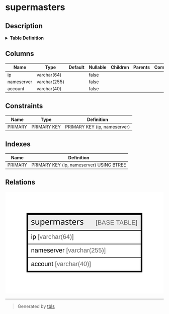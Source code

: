 # supermasters

## Description

<details>
<summary><strong>Table Definition</strong></summary>

```sql
CREATE TABLE `supermasters` (
  `ip` varchar(64) NOT NULL,
  `nameserver` varchar(255) NOT NULL,
  `account` varchar(40) CHARACTER SET utf8mb3 COLLATE utf8mb3_general_ci NOT NULL,
  PRIMARY KEY (`ip`,`nameserver`)
) ENGINE=InnoDB DEFAULT CHARSET=latin1
```

</details>

## Columns

| Name | Type | Default | Nullable | Children | Parents | Comment |
| ---- | ---- | ------- | -------- | -------- | ------- | ------- |
| ip | varchar(64) |  | false |  |  |  |
| nameserver | varchar(255) |  | false |  |  |  |
| account | varchar(40) |  | false |  |  |  |

## Constraints

| Name | Type | Definition |
| ---- | ---- | ---------- |
| PRIMARY | PRIMARY KEY | PRIMARY KEY (ip, nameserver) |

## Indexes

| Name | Definition |
| ---- | ---------- |
| PRIMARY | PRIMARY KEY (ip, nameserver) USING BTREE |

## Relations

![er](supermasters.svg)

---

> Generated by [tbls](https://github.com/k1LoW/tbls)
